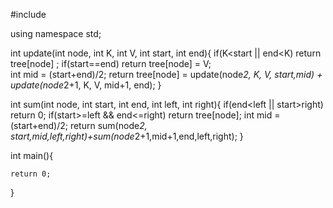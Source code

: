 #include <iostream>

using namespace std;

int update(int node, int K, int V, int start, int end){
    if(K<start || end<K) return tree[node] ;
    if(start==end) return tree[node] = V;  
    int mid = (start+end)/2;
    return tree[node] = update(node*2, K, V, start,mid) + update(node*2+1, K, V, mid+1, end);
}

int sum(int node, int start, int end, int left, int right){
    if(end<left || start>right) return 0;
    if(start>=left && end<=right) return tree[node];
    int mid = (start+end)/2;
    return sum(node*2, start,mid,left,right)+sum(node*2+1,mid+1,end,left,right);
}

int main(){
    
    return 0;
}